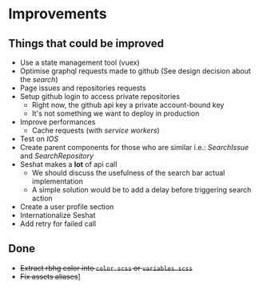 # Improvements

## Things that could be improved

- Use a state management tool (vuex)
- Optimise graphql requests made to github (See design decision about the _search_)
- Page issues and repositories requests
- Setup github login to access private repositories
  - Right now, the github api key a private account-bound key
  - It's not something we want to deploy in production
- Improve performances
  - Cache requests (with _service workers_)
- Test on _IOS_
- Create parent components for those who are similar i.e.: _SearchIssue_ and _SearchRepository_
- Seshat makes a **lot** of api call
  - We should discuss the usefulness of the search bar actual implementation
  - A simple solution would be to add a delay before triggering search action
- Create a user profile section
- Internationalize Seshat
- Add retry for failed call

## Done

- ~~Extract rbhg color into `color.scss` or `variables.scss`~~
- ~~Fix assets aliases~~]
